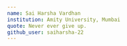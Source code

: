 ```yaml
---
name: Sai Harsha Vardhan 
institution: Amity University, Mumbai
quote: Never ever give up. 
github_user: saiharsha-22
---
```

